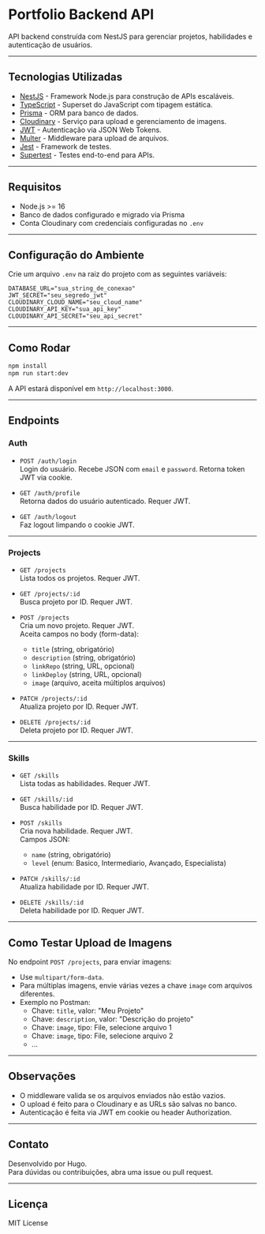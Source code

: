 # Portfolio Backend API

API backend construída com NestJS para gerenciar projetos, habilidades e autenticação de usuários.

---

## Tecnologias Utilizadas

- [NestJS](https://nestjs.com/) - Framework Node.js para construção de APIs escaláveis.
- [TypeScript](https://www.typescriptlang.org/) - Superset do JavaScript com tipagem estática.
- [Prisma](https://www.prisma.io/) - ORM para banco de dados.
- [Cloudinary](https://cloudinary.com/) - Serviço para upload e gerenciamento de imagens.
- [JWT](https://jwt.io/) - Autenticação via JSON Web Tokens.
- [Multer](https://github.com/expressjs/multer) - Middleware para upload de arquivos.
- [Jest](https://jestjs.io/) - Framework de testes.
- [Supertest](https://github.com/visionmedia/supertest) - Testes end-to-end para APIs.

---

## Requisitos

- Node.js >= 16
- Banco de dados configurado e migrado via Prisma
- Conta Cloudinary com credenciais configuradas no `.env`

---

## Configuração do Ambiente

Crie um arquivo `.env` na raiz do projeto com as seguintes variáveis:

```
DATABASE_URL="sua_string_de_conexao"
JWT_SECRET="seu_segredo_jwt"
CLOUDINARY_CLOUD_NAME="seu_cloud_name"
CLOUDINARY_API_KEY="sua_api_key"
CLOUDINARY_API_SECRET="seu_api_secret"
```

---

## Como Rodar

```bash
npm install
npm run start:dev
```

A API estará disponível em `http://localhost:3000`.

---

## Endpoints

### Auth

- `POST /auth/login`  
  Login do usuário. Recebe JSON com `email` e `password`. Retorna token JWT via cookie.

- `GET /auth/profile`  
  Retorna dados do usuário autenticado. Requer JWT.

- `GET /auth/logout`  
  Faz logout limpando o cookie JWT.

---

### Projects

- `GET /projects`  
  Lista todos os projetos. Requer JWT.

- `GET /projects/:id`  
  Busca projeto por ID. Requer JWT.

- `POST /projects`  
  Cria um novo projeto. Requer JWT.  
  Aceita campos no body (form-data):  
  - `title` (string, obrigatório)  
  - `description` (string, obrigatório)  
  - `linkRepo` (string, URL, opcional)  
  - `linkDeploy` (string, URL, opcional)  
  - `image` (arquivo, aceita múltiplos arquivos)  

- `PATCH /projects/:id`  
  Atualiza projeto por ID. Requer JWT.

- `DELETE /projects/:id`  
  Deleta projeto por ID. Requer JWT.

---

### Skills

- `GET /skills`  
  Lista todas as habilidades. Requer JWT.

- `GET /skills/:id`  
  Busca habilidade por ID. Requer JWT.

- `POST /skills`  
  Cria nova habilidade. Requer JWT.  
  Campos JSON:  
  - `name` (string, obrigatório)  
  - `level` (enum: Basico, Intermediario, Avançado, Especialista)

- `PATCH /skills/:id`  
  Atualiza habilidade por ID. Requer JWT.

- `DELETE /skills/:id`  
  Deleta habilidade por ID. Requer JWT.

---

## Como Testar Upload de Imagens

No endpoint `POST /projects`, para enviar imagens:

- Use `multipart/form-data`.
- Para múltiplas imagens, envie várias vezes a chave `image` com arquivos diferentes.
- Exemplo no Postman:  
  - Chave: `title`, valor: "Meu Projeto"  
  - Chave: `description`, valor: "Descrição do projeto"  
  - Chave: `image`, tipo: File, selecione arquivo 1  
  - Chave: `image`, tipo: File, selecione arquivo 2  
  - ...

---

## Observações

- O middleware valida se os arquivos enviados não estão vazios.
- O upload é feito para o Cloudinary e as URLs são salvas no banco.
- Autenticação é feita via JWT em cookie ou header Authorization.

---

## Contato

Desenvolvido por Hugo.  
Para dúvidas ou contribuições, abra uma issue ou pull request.

---

## Licença

MIT License
